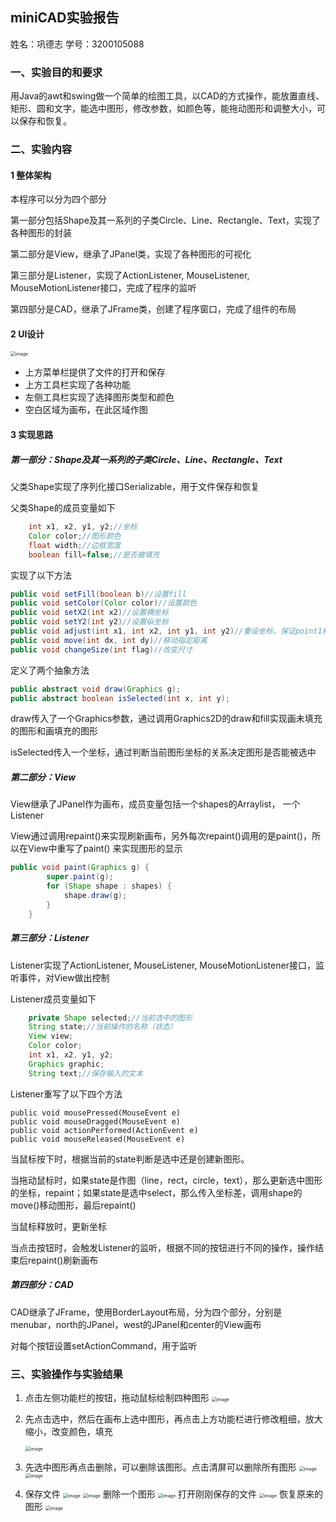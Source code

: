 ## miniCAD实验报告

姓名：巩德志	学号：3200105088

### 一、实验目的和要求

用Java的awt和swing做一个简单的绘图工具，以CAD的方式操作，能放置直线、矩形、圆和文字，能选中图形，修改参数，如颜色等，能拖动图形和调整大小，可以保存和恢复。

### 二、实验内容

#### 1 整体架构

本程序可以分为四个部分

第一部分包括Shape及其一系列的子类Circle、Line、Rectangle、Text，实现了各种图形的封装

第二部分是View，继承了JPanel类，实现了各种图形的可视化

第三部分是Listener，实现了ActionListener, MouseListener, MouseMotionListener接口，完成了程序的监听

第四部分是CAD，继承了JFrame类，创建了程序窗口，完成了组件的布局

#### 2 UI设计

<img src="https://images-tc.oss-cn-beijing.aliyuncs.com/20221127143053769.png" alt="image" style="zoom:50%;" />

- 上方菜单栏提供了文件的打开和保存
- 上方工具栏实现了各种功能
- 左侧工具栏实现了选择图形类型和颜色
- 空白区域为画布，在此区域作图

#### 3 实现思路

##### 第一部分：Shape及其一系列的子类Circle、Line、Rectangle、Text

父类Shape实现了序列化接口Serializable，用于文件保存和恢复

父类Shape的成员变量如下

```java
	int x1, x2, y1, y2;//坐标
    Color color;//图形颜色
    float width;//边框宽度
    boolean fill=false;//是否被填充
```

实现了以下方法

```java
public void setFill(boolean b)//设置fill
public void setColor(Color color)//设置颜色
public void setX2(int x2)//设置横坐标
public void setY2(int y2)//设置纵坐标
public void adjust(int x1, int x2, int y1, int y2)//重设坐标，保证point1和point2坐标从左上到右下
public void move(int dx, int dy)//移动指定距离
public void changeSize(int flag)//改变尺寸
```

定义了两个抽象方法

```java
public abstract void draw(Graphics g);
public abstract boolean isSelected(int x, int y);
```

draw传入了一个Graphics参数，通过调用Graphics2D的draw和fill实现画未填充的图形和画填充的图形

isSelected传入一个坐标，通过判断当前图形坐标的关系决定图形是否能被选中



##### 第二部分：View

View继承了JPanel作为画布，成员变量包括一个shapes的Arraylist， 一个Listener

View通过调用repaint()来实现刷新画布，另外每次repaint()调用的是paint()，所以在View中重写了paint() 来实现图形的显示

```java
public void paint(Graphics g) {
        super.paint(g);
        for (Shape shape : shapes) {
            shape.draw(g);
        }
    }
```



##### 第三部分：Listener

Listener实现了ActionListener, MouseListener, MouseMotionListener接口，监听事件，对View做出控制

Listener成员变量如下

```java
	private Shape selected;//当前选中的图形
    String state;//当前操作的名称（状态）
    View view;
    Color color;
    int x1, x2, y1, y2;
    Graphics graphic;
    String text;//保存输入的文本
```

Listener重写了以下四个方法

```
public void mousePressed(MouseEvent e)
public void mouseDragged(MouseEvent e)
public void actionPerformed(ActionEvent e)
public void mouseReleased(MouseEvent e)
```

当鼠标按下时，根据当前的state判断是选中还是创建新图形。

当拖动鼠标时，如果state是作图（line，rect，circle，text），那么更新选中图形的坐标，repaint；如果state是选中select，那么传入坐标差，调用shape的move()移动图形，最后repaint()

当鼠标释放时，更新坐标

当点击按钮时，会触发Listener的监听，根据不同的按钮进行不同的操作，操作结束后repaint()刷新画布



##### 第四部分：CAD

CAD继承了JFrame，使用BorderLayout布局，分为四个部分，分别是menubar，north的JPanel，west的JPanel和center的View画布

对每个按钮设置setActionCommand，用于监听

### 三、实验操作与实验结果

1. 点击左侧功能栏的按钮，拖动鼠标绘制四种图形
   <img src="https://images-tc.oss-cn-beijing.aliyuncs.com/20221127175434301.png" alt="image" style="zoom:50%;" />

2. 先点击选中，然后在画布上选中图形，再点击上方功能栏进行修改粗细，放大缩小，改变颜色，填充

   <img src="https://images-tc.oss-cn-beijing.aliyuncs.com/20221127175825771.png" alt="image" style="zoom:50%;" />

3. 先选中图形再点击删除，可以删除该图形。点击清屏可以删除所有图形
   <img src="https://images-tc.oss-cn-beijing.aliyuncs.com/20221127175915190.png" alt="image" style="zoom:50%;" />
   <img src="https://images-tc.oss-cn-beijing.aliyuncs.com/20221127175925963.png" alt="image" style="zoom:50%;" />

4. 保存文件
   <img src="https://images-tc.oss-cn-beijing.aliyuncs.com/20221127180049363.png" alt="image" style="zoom:50%;" />
   <img src="https://images-tc.oss-cn-beijing.aliyuncs.com/20221127180141272.png" alt="image" style="zoom:50%;" />
   删除一个图形
   <img src="https://images-tc.oss-cn-beijing.aliyuncs.com/20221127180250926.png" alt="image" style="zoom:50%;" />
   打开刚刚保存的文件
   <img src="https://images-tc.oss-cn-beijing.aliyuncs.com/20221127180327187.png" alt="image" style="zoom:50%;" />
   恢复原来的图形
   <img src="https://images-tc.oss-cn-beijing.aliyuncs.com/20221127180341397.png" alt="image" style="zoom:50%;" />

